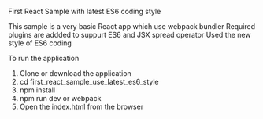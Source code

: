 First React Sample with latest ES6 coding style

This sample is a very basic React app which use webpack bundler
Required plugins are addded to suppurt ES6 and JSX spread operator
Used the new style of ES6 coding 

To run the application

1) Clone or download the application
2) cd first_react_sample_use_latest_es6_style 
3) npm install
4) npm run dev or webpack
5) Open the index.html from the browser
